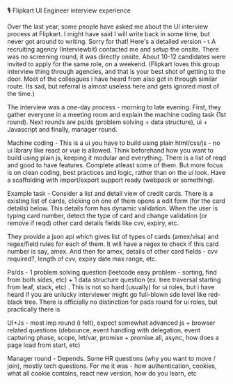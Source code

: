 🎙️ Flipkart UI Engineer interview experience

Over the last year, some people have asked me about the UI interview process at Flipkart. I might have said I will write back in some time, but never got around to writing. Sorry for that! 
Here's a detailed version -
📞 A recruiting agency (Interviewbit) contacted me and setup the onsite. There was no screening round, it was directly onsite. About 10-12 candidates were invited to apply for the same role, on a weekend. 
(Flipkart loves this group interview thing through agencies, and that is your best shot of getting to the door. Most of the colleagues i have heard from also got in through similar route. Its sad, but referral is almost useless here and gets ignored most of the time.) 

The interview was a one-day process - morning to late evening. First, they gather everyone in a meeting room and explain the machine coding task (1st round). Next rounds are ps/ds (problem solving + data structure), ui + Javascript and finally, manager round. 

Machine coding - This is a ui you have to build using plain html/css/js - no ui library like react or vue is allowed. Think beforehand how you want to build using plain js, keeping it modular and everything.
There is a list of reqd and good to have features. Complete atleast some of them. But more focus is on clean coding, best practices and logic, rather than on the ui look. Have a scaffolding with import/export support ready (webpack or something).

Example task -  Consider a list and detail view of credit cards. There is a existing list of cards, clicking on one of them opens a edit form (for the card details) below. This details form has dynamic validation. When the user is typing card number, detect the type of card and change validation (or remove if reqd) other card details fields like cvv, expiry, etc. 

They provide a json api which gives list of types of cards (amex/visa) and regex/field rules for each of them. It will have a regex to check if this card number is say, amex. And then for amex, details of other card fields - cvv required?, length of cvv, expiry date max range, etc. 

Ps/ds - 1 problem solving question (leetcode easy problem - sorting, find from both sides, etc) + 1 data structure question (ex. tree traversal starting from leaf, stack, etc) . 
This is not so hard (usually) for ui roles, but i have heard if you are unlucky interviewer might go full-blown sde level like red-black tree.
There is officially no distinction for psds round for ui roles, but practically there is

UI+Js - most imp round (i felt), expect somewhat advanced js + browser related questions (debounce, event handling with delegation, event capturing phase, scope, let/var, promise + promise.all, async, how does a page load from start, etc) 

Manager round - Depends. Some HR questions (why you want to move / join), mostly tech questions.
For me it was - how authentication, cookies, what all cookie contains, react new version, how do you learn, etc
<!--stackedit_data:
eyJoaXN0b3J5IjpbLTEyOTkyNjI5NjAsMTY0MDQzMjU4NF19
-->